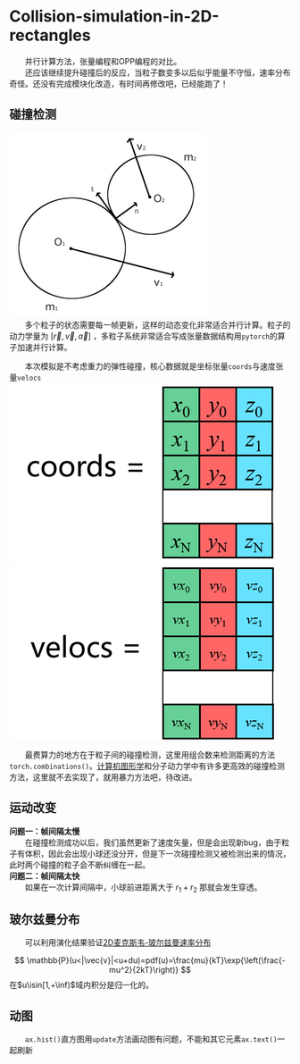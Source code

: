 # Collision-simulation-in-2D-rectangles
&emsp;&emsp;并行计算方法，张量编程和OPP编程的对比。  
&emsp;&emsp;还应该继续提升碰撞后的反应，当粒子数变多以后似乎能量不守恒，速率分布奇怪。还没有完成模块化改造，有时间再修改吧，已经能跑了！

## 碰撞检测  

![p1](pic/2d-collision-model.jpg)  
&emsp;&emsp;多个粒子的状态需要每一帧更新，这样的动态变化非常适合并行计算。粒子的动力学量为 $\left[ \vec{r}, \vec{v}, \vec{a} \right]$ ，多粒子系统非常适合写成张量数据结构用```pytorch```的算子加速并行计算。   

&emsp;&emsp;本次模拟是不考虑重力的弹性碰撞，核心数据就是坐标张量```coords```与速度张量```velocs```   
![p2](pic/tensor_data_coords.png)    
![p2](pic/tensor_data_velocs.png)    

&emsp;&emsp;最费算力的地方在于粒子间的碰撞检测，这里用组合数来检测距离的方法```torch.combinations()```。[计算机图形学](https://www.youtube.com/watch?v=eED4bSkYCB8)和分子动力学中有许多更高效的碰撞检测方法，这里就不去实现了，就用暴力方法吧，待改进。  

## 运动改变  

**问题一：帧间隔太慢**   
&emsp;&emsp;在碰撞检测成功以后，我们虽然更新了速度矢量，但是会出现新bug，由于粒子有体积，因此会出现小球还没分开，但是下一次碰撞检测又被检测出来的情况，此时两个碰撞的粒子会不断纠缠在一起。   
**问题二：帧间隔太快**  
&emsp;&emsp;如果在一次计算间隔中，小球前进距离大于 $r_1+r_2$ 那就会发生穿透。  


## 玻尔兹曼分布   

&emsp;&emsp;可以利用演化结果验证[2D麦克斯韦-玻尔兹曼速率分布](https://en.wikipedia.org/wiki/Maxwell%E2%80%93Boltzmann_distribution#Relation_to_the_2D_Maxwell%E2%80%93Boltzmann_distribution)    

$$
\mathbb{P}(u<|\vec{v}|<u+du)=pdf(u)=\frac{mu}{kT}\exp{\left(\frac{-mu^2}{2kT}\right)}
$$
在$u\isin[1,+\inf)$域内积分是归一化的。

## 动图  
&emsp;&emsp;```ax.hist()```直方图用```update```方法画动图有问题，不能和其它元素```ax.text()```一起刷新